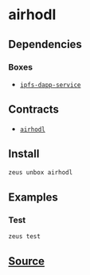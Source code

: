 
airhodl 
====================




## Dependencies
### Boxes
* [`ipfs-dapp-service`](ipfs-dapp-service.md)


## Contracts
* [`airhodl`](https://github.com/liquidapps-io/zeus-sdk/tree/master/boxes/groups/economics/airhodl/contracts/eos/airhodl)
## Install
```bash
zeus unbox airhodl
```
## Examples
### Test 
```bash
zeus test
```










## [Source](https://github.com/liquidapps-io/zeus-sdk/tree/master/boxes/groups/economics/airhodl)
